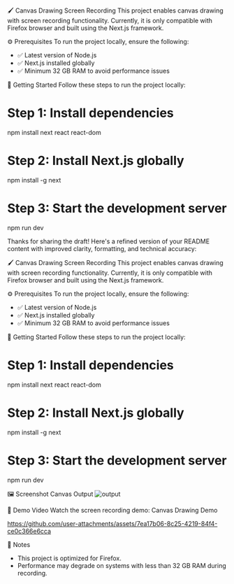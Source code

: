 🖌️ Canvas Drawing Screen Recording
This project enables canvas drawing with screen recording functionality. Currently, it is only compatible with Firefox browser and built using the Next.js framework.

⚙️ Prerequisites
To run the project locally, ensure the following:
- ✅ Latest version of Node.js
- ✅ Next.js installed globally
- ✅ Minimum 32 GB RAM to avoid performance issues

  
🚀 Getting Started
Follow these steps to run the project locally:
# Step 1: Install dependencies
npm install next react react-dom

# Step 2: Install Next.js globally
npm install -g next

# Step 3: Start the development server
npm run dev

Thanks for sharing the draft! Here's a refined version of your README content with improved clarity, formatting, and technical accuracy:

🖌️ Canvas Drawing Screen Recording
This project enables canvas drawing with screen recording functionality. Currently, it is only compatible with Firefox browser and built using the Next.js framework.

⚙️ Prerequisites
To run the project locally, ensure the following:
- ✅ Latest version of Node.js
- ✅ Next.js installed globally
- ✅ Minimum 32 GB RAM to avoid performance issues

🚀 Getting Started
Follow these steps to run the project locally:
# Step 1: Install dependencies
npm install next react react-dom

# Step 2: Install Next.js globally
npm install -g next

# Step 3: Start the development server
npm run dev

🖼️ Screenshot
Canvas Output
![output](https://github.com/user-attachments/assets/e18c570f-47e6-4d6d-9570-d00974b6834a) 

🎥 Demo Video
Watch the screen recording demo:
Canvas Drawing Demo

https://github.com/user-attachments/assets/7ea17b06-8c25-4219-84f4-ce0c366e6cca

🧠 Notes
- This project is optimized for Firefox.
- Performance may degrade on systems with less than 32 GB RAM during recording.



